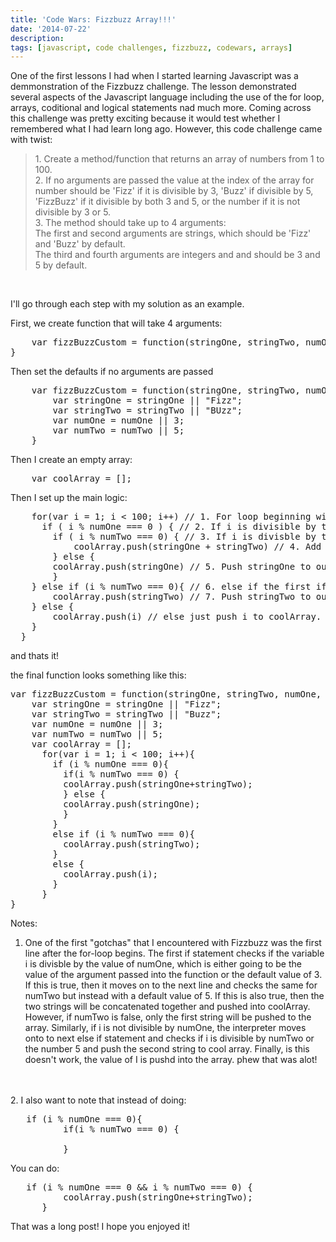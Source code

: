 ```yaml
---
title: 'Code Wars: Fizzbuzz Array!!!'
date: '2014-07-22'
description: 
tags: [javascript, code challenges, fizzbuzz, codewars, arrays]
---
```


One of the first lessons I had when I started learning Javascript was a demmonstration
of the Fizzbuzz challenge. The lesson demonstrated several aspects of the Javascript language
including the use of the for loop, arrays, coditional and logical statements nad much more.
Coming across this challenge was pretty exciting because it would test whether I remembered
what I had learn long ago. However, this code challenge came with twist:

<blockquote>
1. Create a method/function that returns an array of numbers from 1 to 100.
<br/>
2. If no arguments are passed the value at the index of the array for number should be 'Fizz' if it is divisible by 3, 'Buzz' if divisible by 5, 'FizzBuzz' if it divisible by both 3 and 5, or the number if it is not divisible by 3 or 5.
<br/>
3. The method should take up to 4 arguments:
<br/>
The first and second arguments are strings, which should be 'Fizz' and 'Buzz' by default.
<br/>
The third and fourth arguments are integers and and should be 3 and 5 by default.
</blockquote>
<br/>

I'll go through each step with my solution as an example.

First, we create function that will take 4 arguments:

<pre class="prettyprint">
    var fizzBuzzCustom = function(stringOne, stringTwo, numOne, numTwo){
}
</pre>

Then set the defaults if no arguments are passed

<pre class="prettyprint">
    var fizzBuzzCustom = function(stringOne, stringTwo, numOne, numTwo){
        var stringOne = stringOne || "Fizz"; 
        var stringTwo = stringTwo || "BUzz";
        var numOne = numOne || 3;
        var numTwo = numTwo || 5;
    }
</pre>

Then I create an empty array:

<pre class="prettyprint">
    var coolArray = [];
</pre>

Then I set up the main logic:

<pre class="prettyprint">
    for(var i = 1; i < 100; i++) // 1. For loop beginning with 1 and ending with 100
      if ( i % numOne === 0 ) { // 2. If i is divisible by the number passed in or 3 (by default)
        if ( i % numTwo === 0) { // 3. If i is divisble by the number passed in or 5 (by default)
            coolArray.push(stringOne + stringTwo) // 4. Add the two strings together and push to coolArray
        } else {
        coolArray.push(stringOne) // 5. Push stringOne to our coolArray 
        } 
    } else if (i % numTwo === 0){ // 6. else if the first if statement is false, check if i is divisble by numTwo ( or 5 by default).
        coolArray.push(stringTwo) // 7. Push stringTwo to our coolArray
    } else {
        coolArray.push(i) // else just push i to coolArray.
    }
  }
</pre>

and thats it!

the final function looks something like this:

<pre class="prettyprint">
var fizzBuzzCustom = function(stringOne, stringTwo, numOne, numTwo) {
    var stringOne = stringOne || "Fizz";
    var stringTwo = stringTwo || "Buzz";
    var numOne = numOne || 3;
    var numTwo = numTwo || 5;
    var coolArray = [];
      for(var i = 1; i < 100; i++){
        if (i % numOne === 0){
          if(i % numTwo === 0) {
          coolArray.push(stringOne+stringTwo);
          } else {
          coolArray.push(stringOne);
          }
        }
        else if (i % numTwo === 0){
          coolArray.push(stringTwo);
        }
        else {
          coolArray.push(i);
        }
      }
}
</pre>


Notes: <br/>
1. One of the first "gotchas" that I encountered with Fizzbuzz was the first line
after the for-loop begins. The first if statement checks if the variable i is divisble
by the value of numOne, which is either going to be the value of the argument passed into
the function or the default value of 3. If this is true, then it moves on to the next line and
checks the same for numTwo but instead with a default value of 5. If this is also true,
then the two strings will be concatenated together and pushed into coolArray. However, if numTwo is false, only
the first string will be pushed to the array. Similarly, if i is not divisible by numOne, the interpreter
moves onto to next else if statement and checks if i is divisible by numTwo or the number 5 and push
the second string to cool array. Finally, is this doesn't work, the value of I is pushd into the array.
phew that was alot!
<br/>
<br/>
2. I also want to note that instead of doing:

<pre class="prettyprint">
   if (i % numOne === 0){
          if(i % numTwo === 0) {
          
          } 
</pre>

You can do:

<pre class="prettyprint">
   if (i % numOne === 0 && i % numTwo === 0) {
          coolArray.push(stringOne+stringTwo);
      } 
</pre>

That was a long post! I hope you enjoyed it! 



